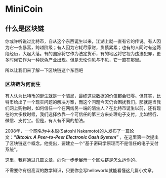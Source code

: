 # MiniCoin

## 什么是区块链

你或许听说过比特币，自从这个东西诞生以来，江湖上就一直有它的传说。有人因为它一夜暴富，跨越阶级；有人因为它耗尽家财，负债累累；也有的人同时有这两段经历，大起大落。有的国家将它作为法定货币，有的地区将它视为违法犯罪，更多时候它作为一种灰色产业出现。但是无论你见与不见，它一直在那里。

所以让我们来了解一下区块链这个东西吧

### 区块链为何而生
有人认为比特币的诞生就是一个骗局，最终这些数据的价值都会归零。但其实，比特币给出了一个现实问题的解决方案，而这个问题今天仍会困扰我们。那就是当我们网上购物时，如何信任一个在网线另一端的陌生人？在比特币诞生以前，还有现在的大多数时候，我们选择依靠一个可信任的第三方来处理电子支付，比如银行、微信、支付宝。但是，有人有不同的想法。


2008年，一个网名为中本聪(Satoshi Nakamoto)的人发布了一篇论文：***"Bitcoin: A Peer-to-Peer Electronic Cash System"*** ，在这里第一次提出了区块链这个概念。他提出，要建立一个"基于密码学原理而不是信任的电子支付系统"。

这里，我将通过几篇文章，向你一步步展示一个区块链是怎么运作的。

不需要你有很高深的数学知识，只要你会写helloworld就能看懂这几篇小文章。